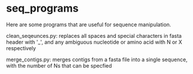 # seq_programs

Here are some programs that are useful for sequence manipulation.

clean_seqeunces.py: replaces all spaces and special characters in fasta header with '_', and any ambiguous nucleotide or amino acid with N or X respectively

merge_contigs.py: merges contigs from a fasta file into a single sequence, with the number of Ns that can be specfied
